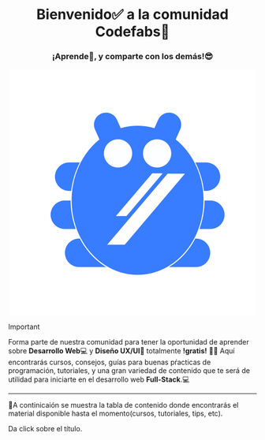  
<h1 align="center">Bienvenido✅ a la comunidad Codefabs🔰</h1>
 
<h3 align="center" > ¡Aprende📙, y comparte con los demás!😎

</h3>


<p align="center">
  <img align="center" src="profile/images/logo_codefabs.png" alt="logo_codefabs">
</p>

> [!IMPORTANT]
> Forma parte de nuestra comunidad para tener la oportunidad de aprender sobre **Desarrollo Web**💻 y **Diseño UX/UI**📲 totalmente **!gratis!** 💸💸
Aquí encontrarás cursos, consejos, guías para buenas pŕacticas de programación, tutoriales, y una gran variedad de contenido que te será de utilidad para iniciarte en el desarrollo web **Full-Stack**.💻

---



📑A continicaión se muestra la tabla de contenido donde encontrarás el material disponible hasta el momento(cursos, tutoriales, tips, etc). 

Da click sobre el título.



 

 
